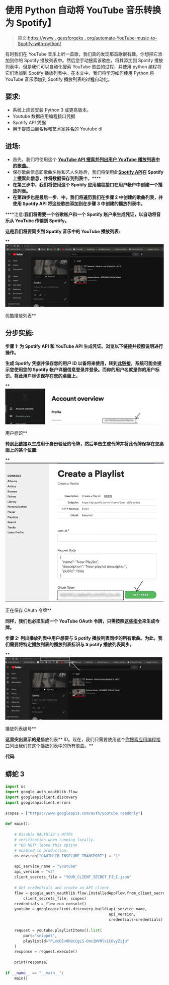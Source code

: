 # 使用 Python 自动将 YouTube 音乐转换为 Spotify】

> 原文:[https://www . geesforgeks . org/automate-YouTube-music-to-Spotify-with-python/](https://www.geeksforgeeks.org/automate-youtube-music-to-spotify-with-python/)

有时我们在 YouTube 音乐上听一首歌，我们真的发现那首歌很有趣，你想把它添加到你的 Spotify 播放列表中。然后您手动搜索该歌曲，将其添加到 Spotify 播放列表中。但是我们可以自动化搜索 YouTube 歌曲的过程，并使用 python 编程将它们添加到 Spotify 播放列表中。在本文中，我们将学习如何使用 Python 将 YouTube 音乐添加到 Spotify 播放列表的过程自动化。

## **要求:**

*   系统上应该安装 Python 3 或更高版本。
*   Youtube 数据应用编程接口凭据
*   Spotify API 凭据
*   用于提取曲目名称和艺术家姓名的 Youtube dl

## **进场:**

*   首先，我们将使用这个 [**YouTube API 搜索并列出用户 **YouTube 播放列表**中的歌曲。**](https://developers.google.com/youtube/v3/docs/playlistItems/list)
*   保存歌曲信息即歌曲名称和艺人名称后，我们将使用此[**Spotify API**](https://developer.spotify.com/console/get-search-item/?q=tania+bowra&type=artist)**在 Spotify 上搜索此信息，并将数据保存到列表**中。****
*   **在第三步中，我们将使用这个 Spotify 应用编程接口在用户帐户中创建一个播放列表。**
*   **在第四步也是最后一步**、**中，我们将遍历我们在步骤 2 中创建的歌曲列表，并使用 Spotify API 将这些歌曲添加到在步骤 3 中创建的播放列表中。**

****注意:**我们将需要一个谷歌账户和一个 Spotify 账户来生成凭证，以自动将音乐从 YouTube 传输到 Spotify。**

****这是我们将要同步到 Spotify 音乐中的 YouTube 播放列表:****

**![](img/eb7068f18515af783c478fee02ab6b2c.png)

优酷播放列表** 

## ****分步实施:****

****步骤 1:** 为 Spotify API 和 YouTube API 生成凭证。浏览以下链接并按照说明进行操作。**

**生成 Spotify 凭据并保存您的用户 ID 以备将来使用，转到[此链接](https://www.spotify.com/us/account/overview/)，系统可能会提示您使用您的 Spotify 帐户详细信息登录并登录。而你的用户名就是你的用户标识。将此用户标识保存在您的桌面上。**

**![](img/453877e3c200ac33163d6cdeb8cd6f01.png)

用户标识** 

**转到[此链接](https://developer.spotify.com/console/post-playlists/)以生成用于身份验证的令牌，然后单击生成令牌并将此令牌保存在您桌面上的某个位置:**

**![](img/78f4d7003da7cb27a3abc32b776b9806.png)

正在保存 OAuth 令牌** 

**同样，我们也必须生成一个 YouTube OAuth 令牌，只需按照[这些指令](https://developers.google.com/youtube/v3/getting-started/)来生成令牌。**

****步骤 2:** 列出播放列表中用户想要与 **S** potify 播放列表同步的所有歌曲。为此，我们需要将特定播放列表的播放列表**标识**与 **S** potify 播放列表同步。**

**![](img/41fa9cec49a17529a7fd3ce0a47fd75b.png)

播放列表编号** 

**这里突出显示的是**播放列表** ID。现在，我们只需要使用这个[你搜索应用编程接口](https://developers.google.com/youtube/v3/docs/playlistItems/list)列出我们在这个播放列表中的所有歌曲。**

****代码:****

## **蟒蛇 3**

```py
import os
import google_auth_oauthlib.flow
import googleapiclient.discovery
import googleapiclient.errors

scopes = ["https://www.googleapis.com/auth/youtube.readonly"]

def main():

    # Disable OAuthlib's HTTPS
    # verification when running locally.
    # *DO NOT* leave this option
    # enabled in production.
    os.environ["OAUTHLIB_INSECURE_TRANSPORT"] = "1"

    api_service_name = "youtube"
    api_version = "v3"
    client_secrets_file = "YOUR_CLIENT_SECRET_FILE.json"

    # Get credentials and create an API client
    flow = google_auth_oauthlib.flow.InstalledAppFlow.from_client_secrets_file(
        client_secrets_file, scopes)
    credentials = flow.run_console()
    youtube = googleapiclient.discovery.build(api_service_name,
                                              api_version,
                                              credentials=credentials)

    request = youtube.playlistItems().list(
        part="snippet",
        playlistId="PLvcDEv0bQcCgLS-OncIWVRlviC6vyZiju"
    )
    response = request.execute()

    print(response)

if __name__ == "__main__":
    main()
```